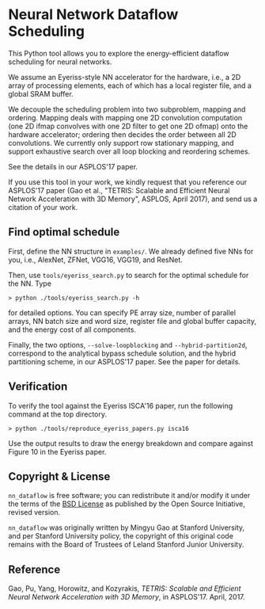 Neural Network Dataflow Scheduling
==================================

This Python tool allows you to explore the energy-efficient dataflow scheduling
for neural networks.

We assume an Eyeriss-style NN accelerator for the hardware, i.e., a 2D array of
processing elements, each of which has a local register file, and a global SRAM
buffer.

We decouple the scheduling problem into two subproblem, mapping and ordering.
Mapping deals with mapping one 2D convolution computation (one 2D ifmap
convolves with one 2D filter to get one 2D ofmap) onto the hardware
accelerator; ordering then decides the order between all 2D convolutions. We
currently only support row stationary mapping, and support exhaustive search
over all loop blocking and reordering schemes.

See the details in our ASPLOS'17 paper.

If you use this tool in your work, we kindly request that you reference our
ASPLOS'17 paper (Gao et al., "TETRIS: Scalable and Efficient Neural Network
Acceleration with 3D Memory", ASPLOS, April 2017), and send us a citation of
your work.


Find optimal schedule
-----------------------
First, define the NN structure in `examples/`. We already defined five NNs for
you, i.e., AlexNet, ZFNet, VGG16, VGG19, and ResNet.

Then, use `tools/eyeriss_search.py` to search for the optimal schedule for the
NN. Type
```
> python ./tools/eyeriss_search.py -h
```
for detailed options. You can specify PE array size, number of parallel arrays,
NN batch size and word size, register file and global buffer capacity, and the
energy cost of all components.

Finally, the two options, `--solve-loopblocking` and `--hybrid-partition2d`,
correspond to the analytical bypass schedule solution, and the hybrid
partitioning scheme, in our ASPLOS'17 paper. See the paper for details.


Verification
------------
To verify the tool against the Eyeriss ISCA'16 paper, run the following command
at the top directory.
```
> python ./tools/reproduce_eyeriss_papers.py isca16
```
Use the output results to draw the energy breakdown and compare against Figure
10 in the Eyeriss paper.


Copyright & License
-------------------
`nn_dataflow` is free software; you can redistribute it and/or modify it under
the terms of the [BSD License](LICENSE) as published by the Open Source
Initiative, revised version.

`nn_dataflow` was originally written by Mingyu Gao at Stanford University, and
per Stanford University policy, the copyright of this original code remains
with the Board of Trustees of Leland Stanford Junior University.


Reference
---------
Gao, Pu, Yang, Horowitz, and Kozyrakis, *TETRIS: Scalable and Efficient Neural
Network Acceleration with 3D Memory*, in ASPLOS'17. April, 2017.

